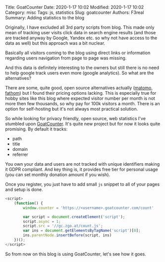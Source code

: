 Title: GoatCounter
Date: 2020-1-17 10:02
Modified: 2020-1-17 10:02
Category: misc
Tags: js, statistics
Slug: goatcounter
Authors: F3real
Summary: Adding statistics to the blog

Originally, I have excluded all 3rd party scripts from blog. This made only mean of tracking user visits click data in search engine results (and those are tracked anyway by Google, Yandex etc. so why not have access to the data as well) but this approach was a bit nuclear. 

Basically all visitors coming to the blog using direct links or information regarding users navigation from page to page was missing.

And this data is definitely interesting to the owners but still there is no need to help google track users even more (google analytics). So what are the alternatives?

There are some, quite good, open source alternatives actually ([matomo](https://matomo.org/), [fathom](https://usefathom.com/)) but I found their pricing options lacking. This is especially true for hobby sites like this blog where expected visitor number per month is not more then few thousands, so why pay for 100k visitors a month. There is an option for self-hosting but it's not always most practical solution.

So while looking for privacy friendly, open source, web statistics I've stumbled upon [GoatCounter](https://www.goatcounter.com/). 
It's quite new project but for now it looks quite promising. By default it tracks:

* path
* title
* domain
* referrer

You own your data and users are not tracked with unique identifiers making it GDPR compliant. And key thing is, it provides free tier for personal usage (you can set monthly donation amount if you wish).

Once you register, you just have to add small `js` snippet to all of your pages and setup is done.

~~~js
<script>
	(function() {
		window.counter = 'https://<username>.goatcounter.com/count'

		var script = document.createElement('script');
		script.async = 1;
		script.src = '//gc.zgo.at/count.js';
		var ins = document.getElementsByTagName('script')[0];
		ins.parentNode.insertBefore(script, ins)
	})();
</script>
~~~

So from now on this blog is using GoatCounter, let's see how it goes.
